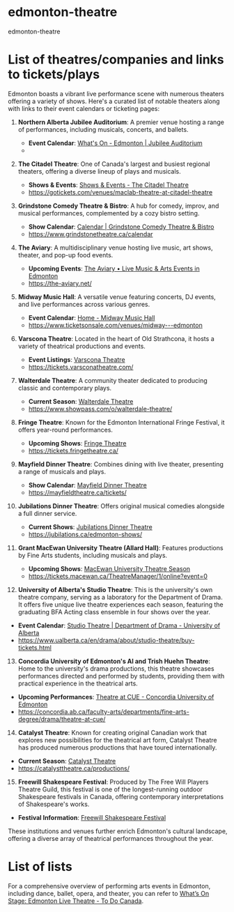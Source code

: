 # edmonton-theatre
edmonton-theatre

# List of theatres/companies and links to tickets/plays

Edmonton boasts a vibrant live performance scene with numerous theaters offering a variety of shows. Here's a curated list of notable theaters along with links to their event calendars or ticketing pages:

1. **Northern Alberta Jubilee Auditorium**: A premier venue hosting a range of performances, including musicals, concerts, and ballets.
   - **Event Calendar**: [What's On - Edmonton | Jubilee Auditorium](https://jubileeauditorium.com/edmonton/whats-on)
   - 

2. **The Citadel Theatre**: One of Canada's largest and busiest regional theaters, offering a diverse lineup of plays and musicals.
   - **Shows & Events**: [Shows & Events - The Citadel Theatre](https://citadeltheatre.com/shows-events/)
   - https://gotickets.com/venues/maclab-theatre-at-citadel-theatre

3. **Grindstone Comedy Theatre & Bistro**: A hub for comedy, improv, and musical performances, complemented by a cozy bistro setting.
   - **Show Calendar**: [Calendar | Grindstone Comedy Theatre & Bistro](https://www.grindstonetheatre.ca/calendar)
   - https://www.grindstonetheatre.ca/calendar

4. **The Aviary**: A multidisciplinary venue hosting live music, art shows, theater, and pop-up food events.
   - **Upcoming Events**: [The Aviary • Live Music & Arts Events in Edmonton](https://the-aviary.net/)
   - https://the-aviary.net/

5. **Midway Music Hall**: A versatile venue featuring concerts, DJ events, and live performances across various genres.
   - **Event Calendar**: [Home - Midway Music Hall](https://midwaymusichall.com/)
   - https://www.ticketsonsale.com/venues/midway---edmonton

6. **Varscona Theatre**: Located in the heart of Old Strathcona, it hosts a variety of theatrical productions and events.
   - **Event Listings**: [Varscona Theatre](https://www.varsconatheatre.com/)
   - https://tickets.varsconatheatre.com/

7. **Walterdale Theatre**: A community theater dedicated to producing classic and contemporary plays.
   - **Current Season**: [Walterdale Theatre](https://www.walterdaletheatre.com/)
   - https://www.showpass.com/o/walterdale-theatre/

8. **Fringe Theatre**: Known for the Edmonton International Fringe Festival, it offers year-round performances.
   - **Upcoming Shows**: [Fringe Theatre](https://www.fringetheatre.ca/)
   - https://tickets.fringetheatre.ca/

9. **Mayfield Dinner Theatre**: Combines dining with live theater, presenting a range of musicals and plays.
   - **Show Calendar**: [Mayfield Dinner Theatre](https://mayfieldtheatre.ca/)
   - https://mayfieldtheatre.ca/tickets/

10. **Jubilations Dinner Theatre**: Offers original musical comedies alongside a full dinner service.
    - **Current Shows**: [Jubilations Dinner Theatre](https://edmonton.jubilations.ca/)
    - https://jubilations.ca/edmonton-shows/

11. **Grant MacEwan University Theatre (Allard Hall)**: Features productions by Fine Arts students, including musicals and plays.
    - **Upcoming Shows**: [MacEwan University Theatre Season](https://www.macewan.ca/academics/academic-departments/theatre/theatre-season/)
    - https://tickets.macewan.ca/TheatreManager/1/online?event=0

12. **University of Alberta's Studio Theatre**: This is the university's own theatre company, serving as a laboratory for the Department of Drama. It offers five unique live theatre experiences each season, featuring the graduating BFA Acting class ensemble in four shows over the year.
   - **Event Calendar**: [Studio Theatre | Department of Drama - University of Alberta](https://www.ualberta.ca/en/drama/about/studio-theatre/index.html)
   - https://www.ualberta.ca/en/drama/about/studio-theatre/buy-tickets.html

13. **Concordia University of Edmonton's Al and Trish Huehn Theatre**: Home to the university's drama productions, this theatre showcases performances directed and performed by students, providing them with practical experience in the theatrical arts.
   - **Upcoming Performances**: [Theatre at CUE - Concordia University of Edmonton](https://concordia.ab.ca/faculty-arts/departments/fine-arts-degree/drama/theatre-at-cue/)
   - https://concordia.ab.ca/faculty-arts/departments/fine-arts-degree/drama/theatre-at-cue/

14. **Catalyst Theatre**: Known for creating original Canadian work that explores new possibilities for the theatrical art form, Catalyst Theatre has produced numerous productions that have toured internationally.
   - **Current Season**: [Catalyst Theatre](http://www.catalysttheatre.ca/)
   - https://catalysttheatre.ca/productions/

15. **Freewill Shakespeare Festival**: Produced by The Free Will Players Theatre Guild, this festival is one of the longest-running outdoor Shakespeare festivals in Canada, offering contemporary interpretations of Shakespeare's works.
   - **Festival Information**: [Freewill Shakespeare Festival](https://www.freewillshakespeare.com/)

These institutions and venues further enrich Edmonton's cultural landscape, offering a diverse array of theatrical performances throughout the year. 


# List of lists

For a comprehensive overview of performing arts events in Edmonton, including dance, ballet, opera, and theater, you can refer to [What’s On Stage: Edmonton Live Theatre - To Do Canada](https://www.todocanada.ca/Performing-Arts-and-Theatre-in-Edmonton/).

 


